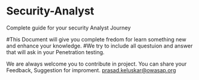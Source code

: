 # Security-Analyst
Complete guide for your security Analyst Journey



#This Document will give you complete fredom for learn something new and enhance your knowledge.
#We try to include all questuion and answer that will ask in your Penetration testing.




We are always welcome you to contribute in project.
You can share your Feedback, Suggestion for improment.
prasad.keluskar@owasap.org
